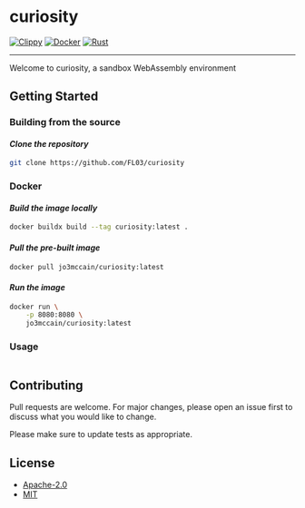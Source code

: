# curiosity

[![Clippy](https://github.com/FL03/curiosity/actions/workflows/clippy.yml/badge.svg)](https://github.com/FL03/curiosity/actions/workflows/clippy.yml)
[![Docker](https://github.com/FL03/curiosity/actions/workflows/docker.yml/badge.svg)](https://github.com/FL03/curiosity/actions/workflows/docker.yml)
[![Rust](https://github.com/FL03/curiosity/actions/workflows/rust.yml/badge.svg)](https://github.com/FL03/curiosity/actions/workflows/rust.yml)

***

Welcome to curiosity, a sandbox WebAssembly environment

## Getting Started

### Building from the source

#### _Clone the repository_

```bash
git clone https://github.com/FL03/curiosity
```

### Docker

#### _Build the image locally_

```bash
docker buildx build --tag curiosity:latest .
```

#### _Pull the pre-built image_

```bash
docker pull jo3mccain/curiosity:latest
```

#### _Run the image_

```bash
docker run \
    -p 8080:8080 \
    jo3mccain/curiosity:latest
```

### Usage

```rust

```

## Contributing

Pull requests are welcome. For major changes, please open an issue first
to discuss what you would like to change.

Please make sure to update tests as appropriate.

## License

- [Apache-2.0](https://choosealicense.com/licenses/apache-2.0/)
- [MIT](https://choosealicense.com/licenses/mit/)
